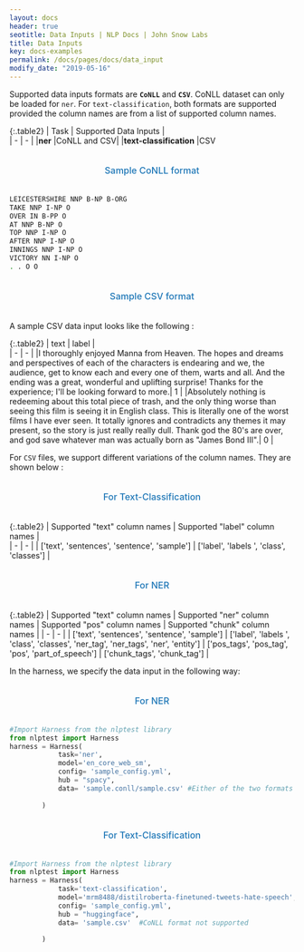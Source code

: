 ```yaml
---
layout: docs
header: true
seotitle: Data Inputs | NLP Docs | John Snow Labs
title: Data Inputs
key: docs-examples
permalink: /docs/pages/docs/data_input
modify_date: "2019-05-16"
---
```


<div class="main-docs" markdown="1"><div class="h3-box" markdown="1">

Supported data inputs formats are **`CoNLL`** and **`CSV`**. CoNLL dataset can only be loaded for `ner`. For `text-classification`, both formats are supported provided the column names are from a list of supported column names.

{:.table2}
| Task  | Supported Data Inputs |  
| - | - | 
|**ner**     |CoNLL and CSV|
|**text-classification**     |CSV


<div class="heading" id="NER"> Sample CoNLL format </div>

```bash
LEICESTERSHIRE NNP B-NP B-ORG
TAKE NNP I-NP O
OVER IN B-PP O
AT NNP B-NP O
TOP NNP I-NP O
AFTER NNP I-NP O
INNINGS NNP I-NP O
VICTORY NN I-NP O
. . O O
```

<div class="heading" id="NER"> Sample CSV format </div>

A sample CSV data input looks like the following : 

{:.table2}
| text | label  |  
| - | - | 
|I thoroughly enjoyed Manna from Heaven. The hopes and dreams and perspectives of each of the characters is endearing and we, the audience, get to know each and every one of them, warts and all. And the ending was a great, wonderful and uplifting surprise! Thanks for the experience; I'll be looking forward to more.| 1 |
|Absolutely nothing is redeeming about this total piece of trash, and the only thing worse than seeing this film is seeing it in English class. This is literally one of the worst films I have ever seen. It totally ignores and contradicts any themes it may present, so the story is just really really dull. Thank god the 80's are over, and god save whatever man was actually born as "James Bond III".| 0 |

For `CSV` files, we support different variations of the column names. They are shown below :

<div class="heading" id="NER"> For Text-Classification </div>

{:.table2}
| Supported "text" column names | Supported "label" column names   |  
| - | - | 
| ['text', 'sentences', 'sentence', 'sample'] | ['label', 'labels ', 'class', 'classes'] |


<div class="heading" id="NER"> For NER </div>

{:.table2}
| Supported "text" column names | Supported "ner" column names | Supported "pos" column names | Supported "chunk" column names | 
| - | - | 
| ['text', 'sentences', 'sentence', 'sample'] |  ['label', 'labels ', 'class', 'classes', 'ner_tag', 'ner_tags', 'ner', 'entity'] |  ['pos_tags', 'pos_tag', 'pos', 'part_of_speech'] | ['chunk_tags', 'chunk_tag'] |



In the harness, we specify the data input in the following way:

<div class="heading" id="NER"> For NER  </div>

```python
#Import Harness from the nlptest library
from nlptest import Harness
harness = Harness(
            task='ner',
            model='en_core_web_sm',
            config= 'sample_config.yml',
            hub = "spacy",
            data= 'sample.conll/sample.csv' #Either of the two formats can be specified.
         
        )
```

<div class="heading" id="NER"> For Text-Classification  </div>

```python
#Import Harness from the nlptest library
from nlptest import Harness
harness = Harness(
            task='text-classification',
            model='mrm8488/distilroberta-finetuned-tweets-hate-speech',
            config= 'sample_config.yml',
            hub = "huggingface",
            data= 'sample.csv'  #CoNLL format not supported
         
        )

```

<style>
  .heading {
    text-align: center;
    font-size: 26px;
    font-weight: 500;
    padding-top: 20px;
    padding-bottom: 20px;
  }

  #NER {
    color: #1E77B7;
    font-size: 16px;
  }

</div></div>